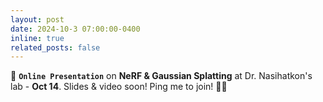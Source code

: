 ```yaml
---
layout: post
date: 2024-10-3 07:00:00-0400
inline: true
related_posts: false
---
```


📢 **`Online Presentation`** on **NeRF & Gaussian Splatting** at Dr. Nasihatkon's lab - **Oct 14**. Slides & video soon! Ping me to join! 🙋‍♂️
